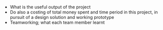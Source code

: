 - What is the useful output of the project
- Do also a costing of total money spent and time period in this project, in pursuit of a design solution and working prototype
- Teamworking; what each team member learnt
